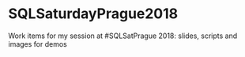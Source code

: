 # SQLSaturdayPrague2018
Work items for my session at #SQLSatPrague 2018: slides, scripts and images for demos

